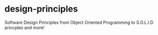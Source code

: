 # design-principles
Software Design Principles from Object Oriented Programming to S.O.L.I.D princples and more!
